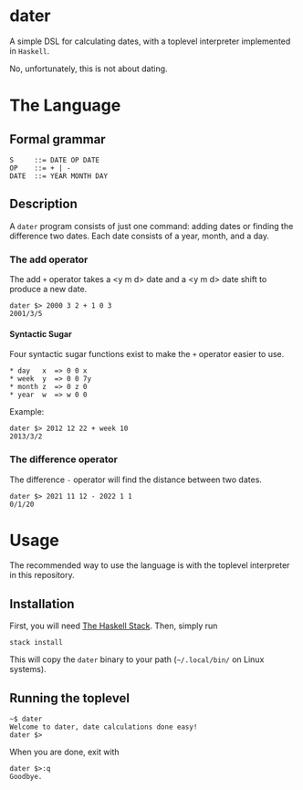 # dater

A simple DSL for calculating dates, with a toplevel interpreter implemented in `Haskell`.

No, unfortunately, this is not about dating.

# The Language
## Formal grammar
```
S     ::= DATE OP DATE
OP    ::= + | -
DATE  ::= YEAR MONTH DAY
```
## Description
A `dater` program consists of just one command: adding dates or finding the difference two dates.
Each date consists of a year, month, and a day.

### The add operator

The add `+` operator takes a \<y m d\> date and a \<y m d\> date shift to produce a new date.

```
dater $> 2000 3 2 + 1 0 3
2001/3/5
```

#### Syntactic Sugar
Four syntactic sugar functions exist to make the `+` operator easier to use.
```
* day   x  => 0 0 x
* week  y  => 0 0 7y
* month z  => 0 z 0
* year  w  => w 0 0
```

Example:
```
dater $> 2012 12 22 + week 10
2013/3/2
```

### The difference operator
The difference `-` operator will find the distance between two dates.
```
dater $> 2021 11 12 - 2022 1 1
0/1/20
```

# Usage
The recommended way to use the language is with the toplevel interpreter in this repository.

## Installation
First, you will need [The Haskell Stack](https://docs.haskellstack.org/en/stable/README/).
Then, simply run
```
stack install
```
This will copy the `dater` binary to your path (`~/.local/bin/` on Linux systems).

## Running the toplevel
```
~$ dater
Welcome to dater, date calculations done easy!
dater $>
```

When you are done, exit with 
```
dater $>:q
Goodbye.
```
